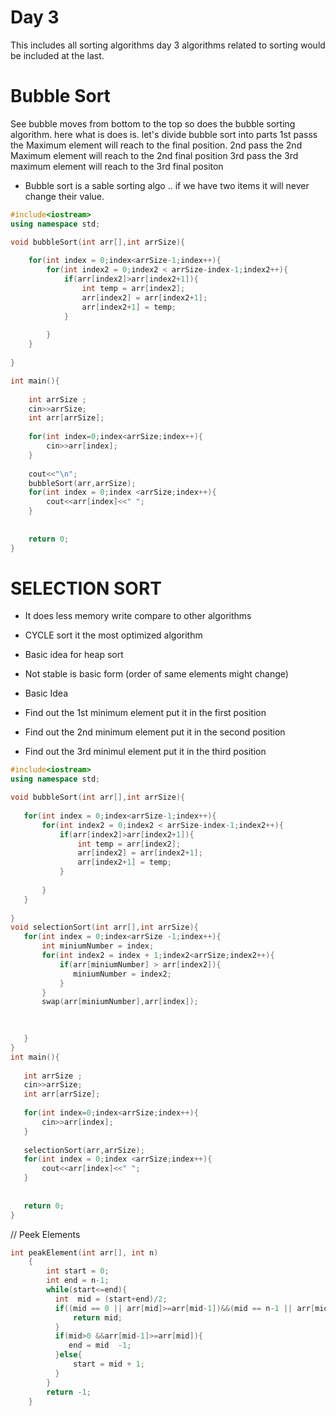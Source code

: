 # Day 3

 This includes all sorting algorithms day 3 algorithms related to sorting would be included at the last.

 # Bubble Sort
 See bubble moves from bottom to the top so does the bubble sorting algorithm. 
here what is does is. let's divide bubble sort into parts 
1st passs the Maximum element will reach to the final position.
2nd pass the 2nd Maximum element will reach to the 2nd final position
3rd pass the 3rd maximum element will reach to the 3rd final positon
 
- Bubble sort is a sable sorting algo .. if we have two items it will never change their value.
```c++
#include<iostream>
using namespace std;

void bubbleSort(int arr[],int arrSize){
     
    for(int index = 0;index<arrSize-1;index++){
        for(int index2 = 0;index2 < arrSize-index-1;index2++){
            if(arr[index2]>arr[index2+1]){
                int temp = arr[index2];
                arr[index2] = arr[index2+1];
                arr[index2+1] = temp;
            }
             
        }
    }
  
}

int main(){
    
    int arrSize ;
    cin>>arrSize;
    int arr[arrSize];
    
    for(int index=0;index<arrSize;index++){
        cin>>arr[index];
    }
     
    cout<<"\n";
    bubbleSort(arr,arrSize);
    for(int index = 0;index <arrSize;index++){
        cout<<arr[index]<<" ";
    }
    
    
    return 0;
}
```

# SELECTION SORT
- It does less memory write compare to other algorithms
- CYCLE  sort it the most optimized algorithm
- Basic idea for heap sort
- Not stable is basic form (order of same elements might change)

- Basic Idea
 - Find out the 1st minimum element put it in the first position
 - Find out the 2nd minimum element put it in the second position
 - Find out the 3rd minimul element put it in the third position

 ```cpp
 #include<iostream>
using namespace std;

void bubbleSort(int arr[],int arrSize){
     
    for(int index = 0;index<arrSize-1;index++){
        for(int index2 = 0;index2 < arrSize-index-1;index2++){
            if(arr[index2]>arr[index2+1]){
                int temp = arr[index2];
                arr[index2] = arr[index2+1];
                arr[index2+1] = temp;
            }
             
        }
    }
  
}
void selectionSort(int arr[],int arrSize){
    for(int index = 0;index<arrSize -1;index++){
        int miniumNumber = index;
        for(int index2 = index + 1;index2<arrSize;index2++){
            if(arr[miniumNumber] > arr[index2]){
               miniumNumber = index2;
            }
        }
        swap(arr[miniumNumber],arr[index]);
       

        
    }
}
int main(){
    
    int arrSize ;
    cin>>arrSize;
    int arr[arrSize];
    
    for(int index=0;index<arrSize;index++){
        cin>>arr[index];
    }
     
    selectionSort(arr,arrSize);
    for(int index = 0;index <arrSize;index++){
        cout<<arr[index]<<" ";
    }
    
    
    return 0;
}
 ```


 // Peek Elements
```cpp
int peakElement(int arr[], int n)
    {
        int start = 0;
        int end = n-1;
        while(start<=end){
          int  mid = (start+end)/2;
          if((mid == 0 || arr[mid]>=arr[mid-1])&&(mid == n-1 || arr[mid]>=arr[mid+1])){
              return mid;
          }
          if(mid>0 &&arr[mid-1]>=arr[mid]){
             end = mid  -1;
          }else{
              start = mid + 1;
          }
        }
        return -1;
    }
```